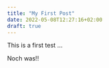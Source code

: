 ```yaml
---
title: "My First Post"
date: 2022-05-08T12:27:16+02:00
draft: true
---
```

This is a first test ...

Noch was!!


